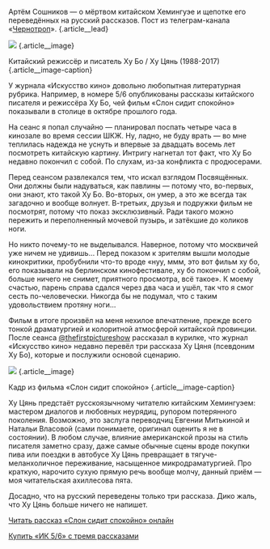 Артём Сошников — о мёртвом китайском Хемингуэе и щепотке его переведённых на русский рассказов. Пост из телеграм-канала «[Чернотроп][1]». {.article\_\_lead}

![][image-1] {.article\_\_image}

Китайский режиссёр и писатель Ху Бо / Ху Цянь (1988-2017) {.article\_\_image-caption}

У журнала «Искусство кино» довольно любопытная литературная рубрика. Например, в номере 5/6 опубликованы рассказы китайского писателя и режиссёра Ху Бо, чей фильм «Слон сидит спокойно» показывали в столице в октябре прошлого года.

На сеанс я попал случайно — планировал поспать четыре часа в кинозале во время сессии ШКЖ. Ну, ладно, не буду врать — во мне теплилась надежда не уснуть и впервые за двадцать восемь лет посмотреть китайскую картину. Интригу нагнетал тот факт, что Ху Бо недавно покончил с собой. По слухам, из-за конфликта с продюсерами. 

Перед сеансом развлекался тем, что искал взглядом Посвящённых. Они должны были надуваться, как павлины — потому что, во-первых, они знают, кто такой Ху Бо. Во-вторых, он умер, а это же всегда так загадочно и вообще волнует. В-третьих, друзья и подружки фильм не посмотрят, потому что показ эксклюзивный. Ради такого можно пережить и переполненный мочевой пузырь, и затёкшие до коликов ноги.

Но никто почему-то не выделывался. Наверное, потому что москвичей уже ничем не удивишь… Перед показом к зрителям вышли молодые кинокритики, пробубнили что-то вроде «нуу, ммм, это вот фильм ху бо, его показывали на берлинском кинофестивале, ху бо покончил с собой, больше ничего не снимет, приятного просмотра, всё такое». К моему счастью, парень справа сдался через два часа и ушёл, так что я смог сесть по-человечески. Никогда бы не подумал, что с таким удовольствием протяну ноги…

Фильм в итоге произвёл на меня нехилое впечатление, прежде всего тонкой драматургией и колоритной атмосферой китайской провинции. После сеанса [@thefirstpictureshow][2] рассказал в курилке, что журнал «Искусство кино» недавно перевёл три рассказа Ху Цяня (псевдоним Ху Бо), которые и послужили основой сценарию.

![][image-2] {.article\_\_image}

Кадр из фильма «Слон сидит спокойно» {.article\_\_image-caption}

Ху Цянь предстаёт русскоязычному читателю китайским Хемингуэем: мастером диалогов и любовных неурядиц, рупором потерянного поколения. Возможно, это заслуга переводчиц Евгении Митькиной и Натальи Власовой (сами понимаете, оригинал оценить я не в состоянии). В любом случае, влияние американской прозы на стиль писателя заметно сразу, даже самые обычные сцены вроде покупки пива или поездки в автобусе Ху Цянь превращает в тягуче-меланхоличное переживание, насыщенное микродраматургией. Про краткую, нарочито сухую прямую речь вообще молчу, данный приём — моя читательская ахиллесова пята.

Досадно, что на русский переведены только три рассказа. Дико жаль, что Ху Цянь больше ничего не напишет.

[Читать рассказ «Слон сидит спокойно» онлайн][3]

[Купить «ИК 5/6» с тремя рассказами][4]

[1]:	http://teleg.run/blacktrope
[2]:	http://teleg.run/thefirstpictureshow
[3]:	http://old.kinoart.ru/archive/2018/5-6/khu-tsyan-slon-sidit-spokojno
[4]:	https://kinoart.ru/issues/5

[image-1]:	http://sayocean.me/img/hu-bo.jpg
[image-2]:	http://sayocean.me/img/hu-bo-2.jpg
